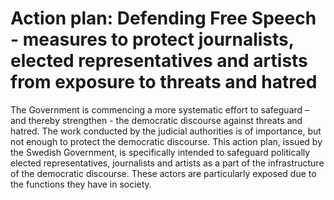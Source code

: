 # Action plan: Defending Free Speech - measures to protect journalists, elected representatives and artists from exposure to threats and hatred

The Government is commencing a more systematic effort to safeguard – and thereby strengthen \- the democratic discourse against threats and hatred. The work conducted by the judicial authorities is of importance, but not enough to protect the democratic discourse. This action plan, issued by the Swedish Government, is specifically intended to safeguard politically elected representatives, journalists and artists as a part of the infrastructure of the democratic discourse. These actors are particularly exposed due to the functions they have in society.
